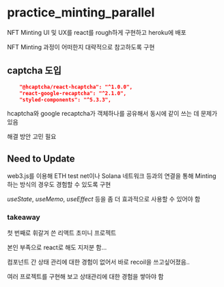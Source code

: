 # practice_minting_parallel

NFT Minting UI 및 UX를 react를 rough하게 구현하고 heroku에 배포

NFT Minting 과정이 어떠한지 대략적으로 참고하도록 구현

## captcha 도입

```json
    "@hcaptcha/react-hcaptcha": "^1.0.0",
    "react-google-recaptcha": "^2.1.0",
    "styled-components": "^5.3.3",
```

hcaptcha와 google recaptcha가 객체하나를 공유해서 동시에 같이 쓰는 데 문제가 있음

해결 방안 고민 필요

## Need to Update

web3.js를 이용해 ETH test net이나 Solana 네트워크 등과의 연결을 통해 Minting 하는 방식의 경우도 경험할 수 있도록 구현

_useState_, _useMemo_, _useEffect_ 등을 좀 더 효과적으로 사용할 수 있어야 함

### takeaway

첫 번째로 휘갈겨 쓴 리액트 초미니 프로젝트

본인 부족으로 react로 해도 지저분 함...

컴포넌트 간 상태 관리에 대한 경험이 없어서 바로 recoil을 쓰고싶어졌음..

여러 프로젝트를 구현해 보고 상태관리에 대한 경험을 쌓아야 함
